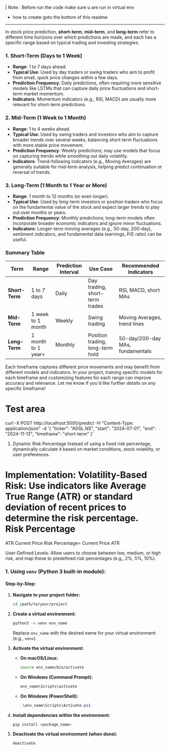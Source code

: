 | Note : Before run the code make sure u are run in virtual env 
- how to create goto the bottom of this readme 

---

In stock price prediction, **short-term**, **mid-term**, and **long-term** refer to different time horizons over which predictions are made, and each has a specific range based on typical trading and investing strategies:

### 1. **Short-Term** (Days to 1 Week)
   - **Range**: 1 to 7 days ahead.
   - **Typical Use**: Used by day traders or swing traders who aim to profit from small, quick price changes within a few days.
   - **Prediction Frequency**: Daily predictions, often requiring more sensitive models like LSTMs that can capture daily price fluctuations and short-term market momentum.
   - **Indicators**: Momentum indicators (e.g., RSI, MACD) are usually more relevant for short-term predictions.

### 2. **Mid-Term** (1 Week to 1 Month)
   - **Range**: 1 to 4 weeks ahead.
   - **Typical Use**: Used by swing traders and investors who aim to capture broader trends over several weeks, balancing short-term fluctuations with more stable price movement.
   - **Prediction Frequency**: Weekly predictions; may use models that focus on capturing trends while smoothing out daily volatility.
   - **Indicators**: Trend-following indicators (e.g., Moving Averages) are generally suitable for mid-term analysis, helping predict continuation or reversal of trends.

### 3. **Long-Term** (1 Month to 1 Year or More)
   - **Range**: 1 month to 12 months (or even longer).
   - **Typical Use**: Used by long-term investors or position traders who focus on the fundamental value of the stock and expect larger trends to play out over months or years.
   - **Prediction Frequency**: Monthly predictions; long-term models often incorporate broader economic indicators and ignore minor fluctuations.
   - **Indicators**: Longer-term moving averages (e.g., 50-day, 200-day), sentiment indicators, and fundamental data (earnings, P/E ratio) can be useful.

### Summary Table

| Term       | Range                  | Prediction Interval | Use Case                         | Recommended Indicators     |
|------------|------------------------|---------------------|----------------------------------|----------------------------|
| **Short-Term** | 1 to 7 days           | Daily               | Day trading, short-term trades  | RSI, MACD, short MAs       |
| **Mid-Term**   | 1 week to 1 month     | Weekly             | Swing trading                   | Moving Averages, trend lines |
| **Long-Term**  | 1 month to 1 year+    | Monthly            | Position trading, long-term hold | 50-day/200-day MAs, fundamentals |

Each timeframe captures different price movements and may benefit from different models and indicators. In your project, training specific models for each timeframe and customizing features for each range can improve accuracy and relevance. Let me know if you'd like further details on any specific timeframe!



# Test area

curl -X POST http://localhost:5000/predict -H "Content-Type: application/json" -d '{
        "ticker": "ADSL.NS",
        "start": "2024-07-01",
        "end": "2024-11-13",
        "timeframe": "short-term"
    }'



1. Dynamic Risk Percentage
Instead of using a fixed risk percentage, dynamically calculate it based on market conditions, stock volatility, or user preferences.

Implementation:
Volatility-Based Risk: Use indicators like Average True Range (ATR) or standard deviation of recent prices to determine the risk percentage.
Risk Percentage
=
ATR
Current Price
Risk Percentage= 
Current Price
ATR
​
 
User-Defined Levels: Allow users to choose between low, medium, or high risk, and map these to predefined risk percentages (e.g., 2%, 5%, 10%).





### **1. Using `venv` (Python 3 built-in module):**
#### **Step-by-Step:**
1. **Navigate to your project folder:**
   ```bash
   cd /path/to/your/project
   ```

2. **Create a virtual environment:**
   ```bash
   python3 -m venv env_name
   ```
   Replace `env_name` with the desired name for your virtual environment (e.g., `venv`).

3. **Activate the virtual environment:**
   - **On macOS/Linux:**
     ```bash
     source env_name/bin/activate
     ```
   - **On Windows (Command Prompt):**
     ```cmd
     env_name\Scripts\activate
     ```
   - **On Windows (PowerShell):**
     ```powershell
     .\env_name\Scripts\Activate.ps1
     ```

4. **Install dependencies within the environment:**
   ```bash
   pip install <package_name>
   ```

5. **Deactivate the virtual environment (when done):**
   ```bash
   deactivate
   ```
